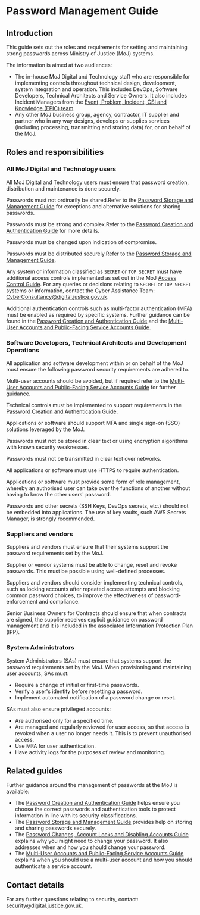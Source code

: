 # Password Management Guide

## Introduction

This guide sets out the roles and requirements for setting and maintaining strong passwords across Ministry of Justice \(MoJ\) systems.

The information is aimed at two audiences:

-   The in-house MoJ Digital and Technology staff who are responsible for implementing controls throughout technical design, development, system integration and operation. This includes DevOps, Software Developers, Technical Architects and Service Owners. It also includes Incident Managers from the [Event, Problem, Incident, CSI and Knowledge \(EPIC\) team](https://peoplefinder.service.gov.uk/teams/epic).
-   Any other MoJ business group, agency, contractor, IT supplier and partner who in any way designs, develops or supplies services \(including processing, transmitting and storing data\) for, or on behalf of the MoJ.

## Roles and responsibilities

### All MoJ Digital and Technology users

All MoJ Digital and Technology users must ensure that password creation, distribution and maintenance is done securely.

Passwords must not ordinarily be shared.Refer to the [Password Storage and Management Guide](password-storage-and-management-guide.md) for exceptions and alternative solutions for sharing passwords.

Passwords must be strong and complex.Refer to the [Password Creation and Authentication Guide](password-creation-and-authentication-guide.md) for more details.

Passwords must be changed upon indication of compromise.

Passwords must be distributed securely.Refer to the [Password Storage and Management Guide](password-storage-and-management-guide.md).

Any system or information classified as `SECRET` or `TOP SECRET` must have additional access controls implemented as set out in the MoJ [Access Control Guide](access-control-guide.md). For any queries or decisions relating to `SECRET` or `TOP SECRET` systems or information, contact the Cyber Assistance Team: [CyberConsultancy@digital.justice.gov.uk](mailto:CyberConsultancy@digital.justice.gov.uk).

Additional authentication controls such as multi-factor authentication \(MFA\) must be enabled as required by specific systems. Further guidance can be found in the [Password Creation and Authentication Guide](password-creation-and-authentication-guide.md) and the [Multi-User Accounts and Public-Facing Service Accounts Guide](multi-user-accounts-and-public-facing-service-accounts-guide.md).

### Software Developers, Technical Architects and Development Operations

All application and software development within or on behalf of the MoJ must ensure the following password security requirements are adhered to.

Multi-user accounts should be avoided, but if required refer to the [Multi-User Accounts and Public-Facing Service Accounts Guide](multi-user-accounts-and-public-facing-service-accounts-guide.md) for further guidance.

Technical controls must be implemented to support requirements in the [Password Creation and Authentication Guide](password-creation-and-authentication-guide.md).

Applications or software should support MFA and single sign-on \(SSO\) solutions leveraged by the MoJ.

Passwords must not be stored in clear text or using encryption algorithms with known security weaknesses.

Passwords must not be transmitted in clear text over networks.

All applications or software must use HTTPS to require authentication.

Applications or software must provide some form of role management, whereby an authorised user can take over the functions of another without having to know the other users' password.

Passwords and other secrets \(SSH Keys, DevOps secrets, etc.\) should not be embedded into applications. The use of key vaults, such AWS Secrets Manager, is strongly recommended.

### Suppliers and vendors

Suppliers and vendors must ensure that their systems support the password requirements set by the MoJ.

Supplier or vendor systems must be able to change, reset and revoke passwords. This must be possible using well-defined processes.

Suppliers and vendors should consider implementing technical controls, such as locking accounts after repeated access attempts and blocking common password choices, to improve the effectiveness of password-enforcement and compliance.

Senior Business Owners for Contracts should ensure that when contracts are signed, the supplier receives explicit guidance on password management and it is included in the associated Information Protection Plan \(IPP\).

### System Administrators

System Administrators \(SAs\) must ensure that systems support the password requirements set by the MoJ. When provisioning and maintaining user accounts, SAs must:

-   Require a change of initial or first-time passwords.
-   Verify a user's identity before resetting a password.
-   Implement automated notification of a password change or reset.

SAs must also ensure privileged accounts:

-   Are authorised only for a specified time.
-   Are managed and regularly reviewed for user access, so that access is revoked when a user no longer needs it. This is to prevent unauthorised access.
-   Use MFA for user authentication.
-   Have activity logs for the purposes of review and monitoring.

## Related guides

Further guidance around the management of passwords at the MoJ is available:

-   The [Password Creation and Authentication Guide](password-creation-and-authentication-guide.md) helps ensure you choose the correct passwords and authentication tools to protect information in line with its security classifications.
-   The [Password Storage and Management Guide](password-storage-and-management-guide.md) provides help on storing and sharing passwords securely.
-   The [Password Changes, Account Locks and Disabling Accounts Guide](password-changes-account-locks-and-disabling-accounts-guide.md) explains why you might need to change your password. It also addresses when and how you should change your password.
-   The [Multi-User Accounts and Public-Facing Service Accounts Guide](multi-user-accounts-and-public-facing-service-accounts-guide.md) explains when you should use a multi-user account and how you should authenticate a service account.

## Contact details

For any further questions relating to security, contact: [security@digital.justice.gov.uk](mailto:security@digital.justice.gov.uk).

